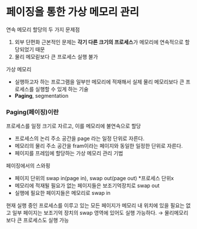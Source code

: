 # 페이징을 통한 가상 메모리 관리

연속 메모리 할당의 두 가지 문제점 

1. 외부 단편화
근본적인 문제는 **각기 다른 크기의 프로세스**가 메모리에 연속적으로 할당되었기 때문
2. 물리 메모릳보다 큰 프로세스 실행 불가 

가상 메모리 

- 실행하고자 하는 프로그램을 일부만 메모리에 적재해서 실제 물리 메모리보다 큰 프로세스를 실행할 수 있게 하는 기술
- **Paging**, segmentation

### Paging(페이징)이란

프로세스를 일정 크기로 자르고, 이를 메모리에 불연속으로 할당 

- 프로세스의 논리 주소 공간을 page 라는 일정 단위로 자른다.
- 메모리의 물리 주소 공간을 fram이라는 페이지와 동일한 일정한 단위로 자른다.
- 페이지를 프레임에 할당하는 가상 메모리 관리 기법

페이징에서의 스와핑

- 페이지 단위의 swap in(page in), swap out(page out) 
*프로세스 단위x
- 메모리에 적재될 필요가 없는 페이지들은 보조기억장치로 swap out
- 실행에 필요한 페이지들은 메모리로  swap in

현재 실행 중인 프로세스를 이루고 있는 모든 페이지가 메모리 내 위치에 있을 필요는 없고 일부 페이지는 보조기억 장치의 swap 영역에 있어도 실행 가능하다. → 물리메모리보다 큰 프로세스도 실행 가능
